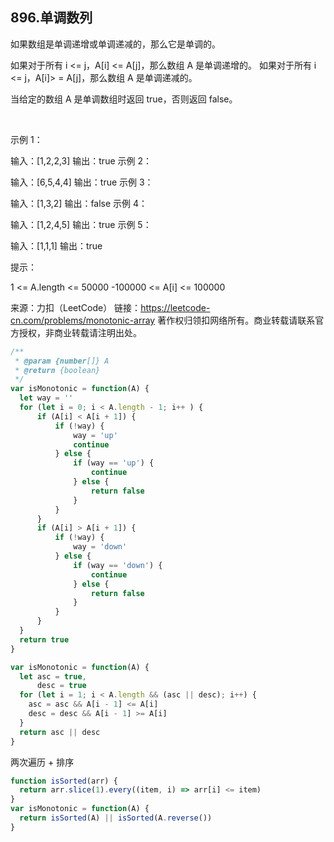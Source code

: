 ## 896.单调数列

如果数组是单调递增或单调递减的，那么它是单调的。

如果对于所有 i <= j，A[i] <= A[j]，那么数组 A 是单调递增的。 如果对于所有 i <= j，A[i]> = A[j]，那么数组 A 是单调递减的。

当给定的数组 A 是单调数组时返回 true，否则返回 false。

 

示例 1：

输入：[1,2,2,3]
输出：true
示例 2：

输入：[6,5,4,4]
输出：true
示例 3：

输入：[1,3,2]
输出：false
示例 4：

输入：[1,2,4,5]
输出：true
示例 5：

输入：[1,1,1]
输出：true
 

提示：

1 <= A.length <= 50000
-100000 <= A[i] <= 100000

来源：力扣（LeetCode）
链接：https://leetcode-cn.com/problems/monotonic-array
著作权归领扣网络所有。商业转载请联系官方授权，非商业转载请注明出处。

```js
/**
 * @param {number[]} A
 * @return {boolean}
 */
var isMonotonic = function(A) {
  let way = ''
  for (let i = 0; i < A.length - 1; i++ ) {
      if (A[i] < A[i + 1]) {
          if (!way) {
              way = 'up'
              continue
          } else {
              if (way == 'up') {
                  continue
              } else {
                  return false
              }
          }
      }
      if (A[i] > A[i + 1]) {
          if (!way) {
              way = 'down'
          } else {
              if (way == 'down') {
                  continue
              } else {
                  return false
              }
          }
      }
  }
  return true
}
```


```js
var isMonotonic = function(A) {
  let asc = true,
      desc = true
  for (let i = 1; i < A.length && (asc || desc); i++) {
    asc = asc && A[i - 1] <= A[i]
    desc = desc && A[i - 1] >= A[i]
  }
  return asc || desc
}
```

两次遍历 + 排序
```js
function isSorted(arr) {
  return arr.slice(1).every((item, i) => arr[i] <= item)
}
var isMonotonic = function(A) {
  return isSorted(A) || isSorted(A.reverse())
}
```


